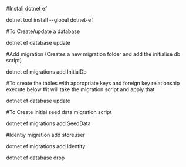 ﻿#Install dotnet ef

dotnet tool install --global dotnet-ef

#To Create/update a database

dotnet ef database update

#Add migration (Creates a new migration folder and add the initialise db script)

dotnet ef migrations add InitialDb

#To create the tables with appropriate keys and foreign key relationship execute below
#it will take the migration script and apply that

dotnet ef database update


#To Create initial seed data migration script

dotnet ef migrations add SeedData


#Identiy migration add storeuser

dotnet ef migrations add Identity

dotnet ef database drop